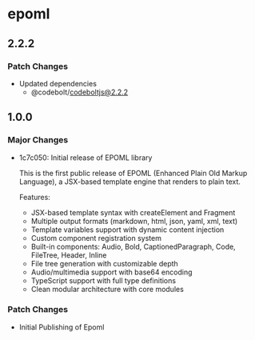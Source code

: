 # epoml

## 2.2.2

### Patch Changes

- Updated dependencies
  - @codebolt/codeboltjs@2.2.2

## 1.0.0

### Major Changes

- 1c7c050: Initial release of EPOML library

  This is the first public release of EPOML (Enhanced Plain Old Markup Language), a JSX-based template engine that renders to plain text.

  Features:

  - JSX-based template syntax with createElement and Fragment
  - Multiple output formats (markdown, html, json, yaml, xml, text)
  - Template variables support with dynamic content injection
  - Custom component registration system
  - Built-in components: Audio, Bold, CaptionedParagraph, Code, FileTree, Header, Inline
  - File tree generation with customizable depth
  - Audio/multimedia support with base64 encoding
  - TypeScript support with full type definitions
  - Clean modular architecture with core modules

### Patch Changes

- Initial Publishing of Epoml
